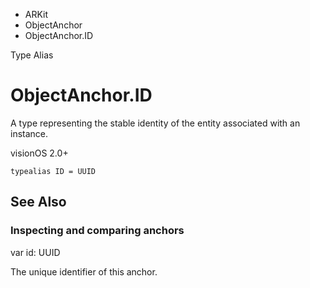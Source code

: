 

- ARKit
- ObjectAnchor
-  ObjectAnchor.ID 

Type Alias

# ObjectAnchor.ID

A type representing the stable identity of the entity associated with an instance.

visionOS 2.0+

``` source
typealias ID = UUID
```

## See Also

### Inspecting and comparing anchors

var id: UUID

The unique identifier of this anchor.

